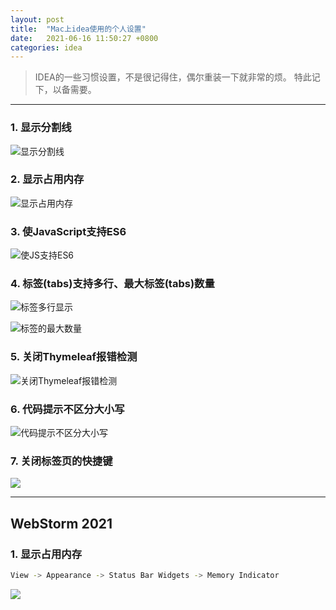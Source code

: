 ```yaml
---
layout: post
title:  "Mac上idea使用的个人设置"
date:   2021-06-16 11:50:27 +0800
categories: idea
---
```




> IDEA的一些习惯设置，不是很记得住，偶尔重装一下就非常的烦。
> 特此记下，以备需要。

------

### 1. 显示分割线

![显示分割线](https://gitee.com/luckyfor7/images/raw/master/img/1240.png)



### 2. 显示占用内存

![显示占用内存](https://gitee.com/luckyfor7/images/raw/master/img/12401.png)



### 3. 使JavaScript支持ES6

![使JS支持ES6](https://gitee.com/luckyfor7/images/raw/master/img/12402.png)



### 4. 标签(tabs)支持多行、最大标签(tabs)数量

![标签多行显示](https://gitee.com/luckyfor7/images/raw/master/img/12403.png)



![标签的最大数量](https://gitee.com/luckyfor7/images/raw/master/img/12404.png)



### 5. 关闭Thymeleaf报错检测

![关闭Thymeleaf报错检测](https://gitee.com/luckyfor7/images/raw/master/img/12405.png)



### 6. 代码提示不区分大小写

![代码提示不区分大小写](https://gitee.com/luckyfor7/images/raw/master/img/12406.png)



### 7. 关闭标签页的快捷键

![](https://gitee.com/luckyfor7/images/raw/master/img/%E5%85%B3%E9%97%AD%E6%A0%87%E7%AD%BE%E5%BF%AB%E6%8D%B7%E9%94%AE.jpg)





---

## WebStorm 2021

### 1. 显示占用内存

```bash
View -> Appearance -> Status Bar Widgets -> Memory Indicator
```

![](https://gitee.com/luckyfor7/images/raw/master/img/000000.png)

